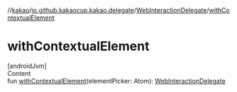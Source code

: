//[kakao](../../../index.md)/[io.github.kakaocup.kakao.delegate](../index.md)/[WebInteractionDelegate](index.md)/[withContextualElement](with-contextual-element.md)



# withContextualElement  
[androidJvm]  
Content  
fun [withContextualElement](with-contextual-element.md)(elementPicker: Atom<ElementReference>): [WebInteractionDelegate](index.md)  



